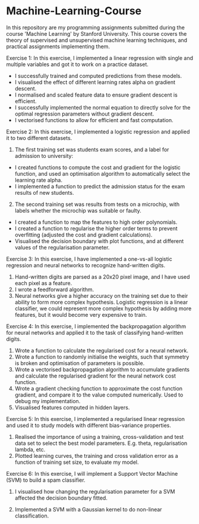 # Machine-Learning-Course
In this repository are my programming assignments submitted during the course 'Machine Learning' by Stanford University. This course covers the theory of supervised and unsupervised machine learning techniques, and practical assignments implementing them.

Exercise 1:
  In this exercise, I implemented a linear regression with single and multiple variables and got it to work on a practice dataset.
- I successfully trained and computed predictions from these models.
- I visualised the effect of different learning rates alpha on gradient descent.
- I normalised and scaled feature data to ensure gradient descent is efficient.
- I successfully implemented the normal equation to directly solve for the optimal regression parameters without gradient descent.
- I vectorised functions to allow for efficient and fast computation.

Exercise 2:
  In this exercise, I implemented a logistic regression and applied it to two different datasets.
1. The first training set was students exam scores, and a label for admission to university:
- I created functions to compute the cost and gradient for the logistic function, and used an optimisation algorithm to automatically
      select the learning rate alpha.
- I implemented a function to predict the admission status for the exam results of new students.
2. The second training set was results from tests on a microchip, with labels whether the microchip was suitable or faulty.
- I created a function to map the features to high order polynomials.
- I created a function to regularise the higher order terms to prevent overfitting (adjusted the cost and gradient calculations).
- Visualised the decision boundary with plot functions, and at different values of the regularisation parameter.

Exercise 3:
  In this exercise, I have implemented a one-vs-all logistic regression and neural networks to recognize hand-written digits.

1. Hand-written digits are parsed as a 20x20 pixel image, and I have used each pixel as a feature.
2. I wrote a feedforward algorithm.
2. Neural networks give a higher accuracy on the training set due to their ability to form more complex hypothesis. Logistic regression is a linear classifier, we could represent more complex hypothesis by adding more features, but it would become very expensive to train.

Exercise 4:
  In this exercise, I implemented the backpropagation algorithm for neural networks and applied it to the task of classifying hand-written digits.

 1. Wrote a function to calculate the regularised cost for a neural network.
 2. Wrote a function to randomly initialise the weights, such that symmetry is broken and optimisation of parameters is possible.
 3. Wrote a vectorised backpropagation algorithm to accumulate gradients and calculate the regularised gradient for the neural network cost function.
 4. Wrote a gradient checking function to approximate the cost function gradient, and compare it to the value computed numerically. Used to debug my implementation.
 5. Visualised features computed in hidden layers.

 Exercise 5:
  In this exercise, I implemented a regularised linear regression and used it to study models with different bias-variance properties.

  1. Realised the importance of using a training, cross-validation and test data set to select the best model parameters. E.g. theta, regularisation lambda, etc.
  2. Plotted learning curves, the training and cross validation error as a function of training set size, to evaluate my model.

  Exercise 6:
    In this exercise, I will implement a Support Vector Machine (SVM) to build a spam classifier. 

1. I visualised how changing the regularisation parameter for a SVM affected the decision boundary fitted.

2. Implemented a SVM with a Gaussian kernel to do non-linear classification.


